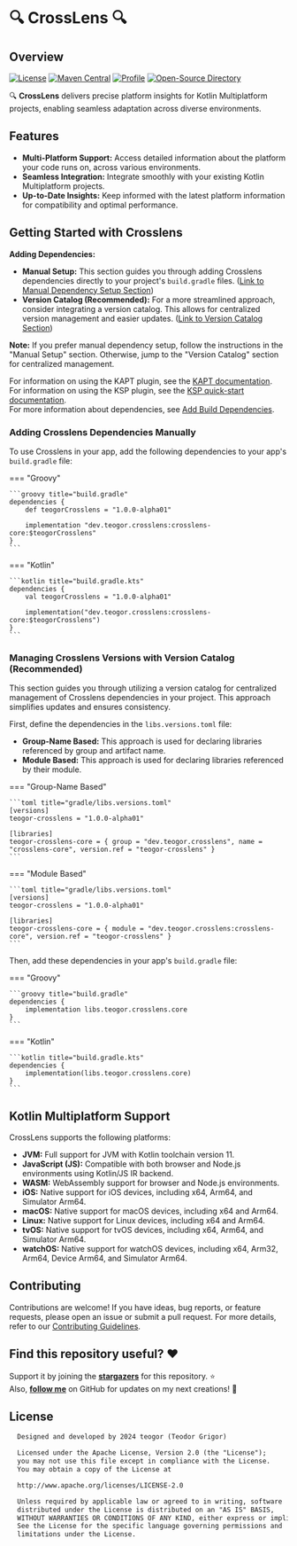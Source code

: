 # 🔍 CrossLens 🔍

## Overview

[![License](https://img.shields.io/badge/License-Apache%202.0-blue.svg)](https://opensource.org/licenses/Apache-2.0)
[![Maven Central](https://img.shields.io/maven-central/v/dev.teogor.crosslens/crosslens-core.svg?label=Maven%20Central)](https://central.sonatype.com/search?q=g%3Adev.teogor.crosslens+a%3Acrosslens-core&smo=true)
[![Profile](https://source.teogor.dev/badges/teogor-github.svg)](https://github.com/teogor)
[![Open-Source Directory](https://source.teogor.dev/badges/teogor-dev.svg)](https://source.teogor.dev)

🔍 **CrossLens** delivers precise platform insights for Kotlin Multiplatform projects, enabling seamless adaptation across diverse environments.

## Features
- **Multi-Platform Support:** Access detailed information about the platform your code runs on, across various environments.
- **Seamless Integration:** Integrate smoothly with your existing Kotlin Multiplatform projects.
- **Up-to-Date Insights:** Keep informed with the latest platform information for compatibility and optimal performance.

[//]: # (REGION-DEPENDENCIES)

## Getting Started with Crosslens

**Adding Dependencies:**

* **Manual Setup:**  This section guides you through adding Crosslens dependencies directly to your project's `build.gradle` files. ([Link to Manual Dependency Setup Section](#adding-crosslens-dependencies-manually))
* **Version Catalog (Recommended):** For a more streamlined approach, consider integrating a version catalog. This allows for centralized version management and easier updates. ([Link to Version Catalog Section](#managing-crosslens-versions-with-version-catalog-recommended))

**Note:** If you prefer manual dependency setup, follow the instructions in the "Manual Setup" section. Otherwise, jump to the "Version Catalog" section for centralized management.

For information on using the KAPT plugin, see the [KAPT documentation](https://kotlinlang.org/docs/kapt.html).  
For information on using the KSP plugin, see the [KSP quick-start documentation](https://kotlinlang.org/docs/ksp-quickstart.html).  
For more information about dependencies, see [Add Build Dependencies](https://developer.android.com/studio/build/dependencies).  

### Adding Crosslens Dependencies Manually

To use Crosslens in your app, add the following dependencies to your app's `build.gradle` file:

=== "Groovy"

    ```groovy title="build.gradle"
    dependencies {
        def teogorCrosslens = "1.0.0-alpha01"
        
        implementation "dev.teogor.crosslens:crosslens-core:$teogorCrosslens"
    }
    ```

=== "Kotlin"

    ```kotlin title="build.gradle.kts"
    dependencies {
        val teogorCrosslens = "1.0.0-alpha01"
        
        implementation("dev.teogor.crosslens:crosslens-core:$teogorCrosslens")
    }
    ```

### Managing Crosslens Versions with Version Catalog (Recommended)

This section guides you through utilizing a version catalog for centralized management of Crosslens dependencies in your project. This approach simplifies updates and ensures consistency.

First, define the dependencies in the `libs.versions.toml` file:

- **Group-Name Based:** This approach is used for declaring libraries referenced by group and artifact name.
- **Module Based:** This approach is used for declaring libraries referenced by their module.

=== "Group-Name Based"

    ```toml title="gradle/libs.versions.toml"
    [versions]
    teogor-crosslens = "1.0.0-alpha01"
    
    [libraries]
    teogor-crosslens-core = { group = "dev.teogor.crosslens", name = "crosslens-core", version.ref = "teogor-crosslens" }
    ```

=== "Module Based"

    ```toml title="gradle/libs.versions.toml"
    [versions]
    teogor-crosslens = "1.0.0-alpha01"
    
    [libraries]
    teogor-crosslens-core = { module = "dev.teogor.crosslens:crosslens-core", version.ref = "teogor-crosslens" }
    ```

Then, add these dependencies in your app's `build.gradle` file:

=== "Groovy"

    ```groovy title="build.gradle"
    dependencies {
        implementation libs.teogor.crosslens.core
    }
    ```

=== "Kotlin"

    ```kotlin title="build.gradle.kts"
    dependencies {
        implementation(libs.teogor.crosslens.core)
    }
    ```

[//]: # (REGION-DEPENDENCIES)

## Kotlin Multiplatform Support

CrossLens supports the following platforms:

- **JVM:** Full support for JVM with Kotlin toolchain version 11.
- **JavaScript (JS):** Compatible with both browser and Node.js environments using Kotlin/JS IR backend.
- **WASM:** WebAssembly support for browser and Node.js environments.
- **iOS:** Native support for iOS devices, including x64, Arm64, and Simulator Arm64.
- **macOS:** Native support for macOS devices, including x64 and Arm64.
- **Linux:** Native support for Linux devices, including x64 and Arm64.
- **tvOS:** Native support for tvOS devices, including x64, Arm64, and Simulator Arm64.
- **watchOS:** Native support for watchOS devices, including x64, Arm32, Arm64, Device Arm64, and Simulator Arm64.

## Contributing

Contributions are welcome! If you have ideas, bug reports, or feature requests, please open an issue or submit a pull request. For more details, refer to our [Contributing Guidelines](CONTRIBUTING.md).

## Find this repository useful? :heart:

Support it by joining the __[stargazers](https://github.com/teogor/crosslens/stargazers)__ for this repository. :star: <br>
Also, __[follow me](https://github.com/teogor)__ on GitHub for updates on my next creations! 🤩

## License

```xml
  Designed and developed by 2024 teogor (Teodor Grigor)

  Licensed under the Apache License, Version 2.0 (the "License");
  you may not use this file except in compliance with the License.
  You may obtain a copy of the License at

  http://www.apache.org/licenses/LICENSE-2.0

  Unless required by applicable law or agreed to in writing, software
  distributed under the License is distributed on an "AS IS" BASIS,
  WITHOUT WARRANTIES OR CONDITIONS OF ANY KIND, either express or implied.
  See the License for the specific language governing permissions and
  limitations under the License.
```

